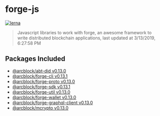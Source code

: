 # forge-js

[![lerna](https://img.shields.io/badge/maintained%20with-lerna-cc00ff.svg)](https://lernajs.io/)

> Javascript libraries to work with forge, an awesome framework to write distributed blockchain applications, last updated at 3/13/2019, 6:27:58 PM

## Packages Included

- [@arcblock/abt-did v0.13.0](./packages/abt-did)
- [@arcblock/forge-cli v0.13.1](./packages/forge-cli)
- [@arcblock/forge-proto v0.13.0](./packages/forge-proto)
- [@arcblock/forge-sdk v0.13.1](./packages/forge-sdk)
- [@arcblock/forge-util v0.13.0](./packages/forge-util)
- [@arcblock/forge-wallet v0.13.0](./packages/forge-wallet)
- [@arcblock/forge-graphql-client v0.13.0](./packages/graphql-client)
- [@arcblock/mcrypto v0.13.0](./packages/mcrypto)

